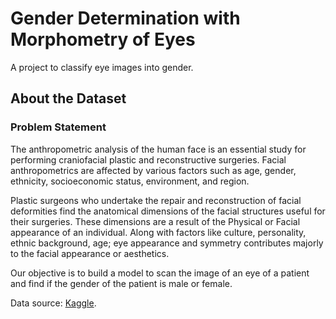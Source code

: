 # Gender Determination with Morphometry of Eyes 

A project to classify eye images into gender.

## About the Dataset
### Problem Statement
The anthropometric analysis of the human face is an essential study for performing craniofacial plastic and reconstructive surgeries. Facial anthropometrics are affected by various factors such as age, gender, ethnicity, socioeconomic status, environment, and region.

Plastic surgeons who undertake the repair and reconstruction of facial deformities find the anatomical dimensions of the facial structures useful for their surgeries. These dimensions are a result of the Physical or Facial appearance of an individual. Along with factors like culture, personality, ethnic background, age; eye appearance and symmetry contributes majorly to the facial appearance or aesthetics.

Our objective is to build a model to scan the image of an eye of a patient and find if the gender of the patient is male or female.

Data source: [Kaggle](https://www.kaggle.com/datasets/gauravduttakiit/gender-determination-with-morphometry-of-eyes).
